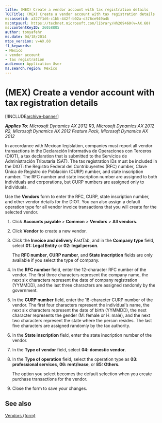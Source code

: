 ```yaml
---
title: (MEX) Create a vendor account with tax registration details
TOCTitle: (MEX) Create a vendor account with tax registration details
ms:assetid: a327f1d6-c1bb-442f-b02a-c376ce949a4b
ms:mtpsurl: https://technet.microsoft.com/library/Hh209460(v=AX.60)
ms:contentKeyID: 36058805
author: tonyafehr
ms.date: 04/18/2014
mtps_version: v=AX.60
f1_keywords:
- Mexico
- vendor account
- tax registration
audience: Application User
ms.search.region: Mexico
---
```


# (MEX) Create a vendor account with tax registration details 


[!INCLUDE[archive-banner](includes/archive-banner.md)]


_**Applies To:** Microsoft Dynamics AX 2012 R3, Microsoft Dynamics AX 2012 R2, Microsoft Dynamics AX 2012 Feature Pack, Microsoft Dynamics AX 2012_

In accordance with Mexican legislation, companies must report all vendor transactions in the Declaración Informativa de Operaciones con Terceros (DIOT), a tax declaration that is submitted to the Servicios de Administración Tributaria (SAT). The tax registration IDs must be included in the DIOT: the Registro Federal del Contribuyentes (RFC) number, Clave Única de Registro de Población (CURP) number, and state inscription number. The RFC number and state inscription number are assigned to both individuals and corporations, but CURP numbers are assigned only to individuals.

Use the **Vendors** form to enter the RFC, CURP, state inscription number, and other vendor details for the DIOT. You can also assign a default operation type for all vendor invoice transactions that you will create for the selected vendor.

1.  Click **Accounts payable** \> **Common** \> **Vendors** \> **All vendors**.

2.  Click **Vendor** to create a new vendor.

3.  Click the **Invoice and delivery** FastTab, and in the **Company type** field, select **01: Legal Entity** or **02: legal person**.
    
    The **RFC number**, **CURP number**, and **State inscription** fields are only available if you select the type of company.

4.  In the **RFC number** field, enter the 12-character RFC number of the vendor. The first three characters represent the company name, the next six characters represent the date of company registration (YYMMDD), and the last three characters are assigned randomly by the government.

5.  In the **CURP number** field, enter the 18-character CURP number of the vendor. The first four characters represent the individual’s name, the next six characters represent the date of birth (YYMMDD), the next character represents the gender (M: female or H: male), and the next two characters represent the state where the person resides. The last five characters are assigned randomly by the tax authority.

6.  In the **State inscription** field, enter the state inscription number of the vendor.

7.  In the **Type of vendor** field, select **04: domestic vendor**.

8.  In the **Type of operation** field, select the operation type as **03: professional services**, **06: rent/lease**, or **85: Others**.
    
    The option you select becomes the default selection when you create purchase transactions for the vendor.

9.  Close the form to save your changes.

## See also

[Vendors (form)](https://technet.microsoft.com/library/aa592162\(v=ax.60\))

  


